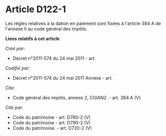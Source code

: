 # Article D122-1

Les règles relatives à la dation en paiement sont fixées à l'article 384 A de l'annexe II au code général des impôts.

**Liens relatifs à cet article**

_Créé par_:

  - Décret n°2011-574 du 24 mai 2011  - art.

_Codifié par_:

  - Décret n°2011-574 du 24 mai 2011 Annexe - art.

_Cite_:

  - Code général des impôts, annexe 2, CGIAN2. - art. 384 A (V)

_Cité par_:

  - Code du patrimoine - art. D780-2 (V)
  - Code du patrimoine - art. D790-2 (V)
  - Code du patrimoine. - art. D720-2 (V)
